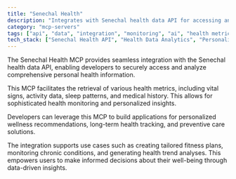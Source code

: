 ```yaml
---
title: "Senechal Health"
description: "Integrates with Senechal health data API for accessing and analyzing personal health information to support wellness and monitoring applications."
category: "mcp-servers"
tags: ["api", "data", "integration", "monitoring", "ai", "health metrics", "wellness recommendations", "preventive care"]
tech_stack: ["Senechal Health API", "Health Data Analytics", "Personalized Wellness", "Health Monitoring", "Fitness Plans", "Chronic Condition Monitoring"]
---
```


The Senechal Health MCP provides seamless integration with the Senechal health data API, enabling developers to securely access and analyze comprehensive personal health information. 

This MCP facilitates the retrieval of various health metrics, including vital signs, activity data, sleep patterns, and medical history. This allows for sophisticated health monitoring and personalized insights.

Developers can leverage this MCP to build applications for personalized wellness recommendations, long-term health tracking, and preventive care solutions. 

The integration supports use cases such as creating tailored fitness plans, monitoring chronic conditions, and generating health trend analyses. This empowers users to make informed decisions about their well-being through data-driven insights.